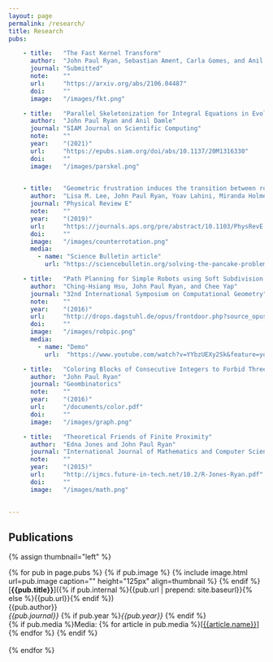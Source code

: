 ```yaml
---
layout: page
permalink: /research/
title: Research
pubs:

    - title:   "The Fast Kernel Transform"
      author:  "John Paul Ryan, Sebastian Ament, Carla Gomes, and Anil Damle"
      journal: "Submitted"
      note:    ""
      url:     "https://arxiv.org/abs/2106.04487"
      doi:     ""
      image:   "/images/fkt.png"

    - title:   "Parallel Skeletonization for Integral Equations in Evolving Multiply-Connected Domains"
      author:  "John Paul Ryan and Anil Damle"
      journal: "SIAM Journal on Scientific Computing"
      note:    ""
      year:    "(2021)"
      url:     "https://epubs.siam.org/doi/abs/10.1137/20M1316330"
      doi:     ""
      image:   "/images/parskel.png"
      

    - title:   "Geometric frustration induces the transition between rotation and counterrotation in swirled granular media"
      author:  "Lisa M. Lee, John Paul Ryan, Yoav Lahini, Miranda Holmes-Cerfon, and Shmuel M. Rubinstein"
      journal: "Physical Review E"
      note:    ""
      year:    "(2019)"
      url:     "https://journals.aps.org/pre/abstract/10.1103/PhysRevE.100.012903"
      doi:     ""
      image:   "/images/counterrotation.png"
      media:
        - name: "Science Bulletin article"
          url: "https://sciencebulletin.org/solving-the-pancake-problem/"

    - title:   "Path Planning for Simple Robots using Soft Subdivision Search"
      author:  "Ching-Hsiang Hsu, John Paul Ryan, and Chee Yap"
      journal: "32nd International Symposium on Computational Geometry"
      note:    ""
      year:    "(2016)"
      url:     "http://drops.dagstuhl.de/opus/frontdoor.php?source_opus=5960"
      doi:     ""
      image:   "/images/robpic.png"
      media:
        - name: "Demo"
          url:  "https://www.youtube.com/watch?v=YYbzUEXy2Sk&feature=youtu.be"

    - title:   "Coloring Blocks of Consecutive Integers to Forbid Three Distances"
      author:  "John Paul Ryan"
      journal: "Geombinatorics"
      note:    ""
      year:    "(2016)"
      url:     "/documents/color.pdf"
      doi:     ""
      image:   "/images/graph.png"

    - title:   "Theoretical Friends of Finite Proximity"
      author:  "Edna Jones and John Paul Ryan"
      journal: "International Journal of Mathematics and Computer Science"
      note:    ""
      year:    "(2015)"
      url:     "http://ijmcs.future-in-tech.net/10.2/R-Jones-Ryan.pdf"
      doi:     ""
      image:   "/images/math.png"

   
---
```


## Publications

{% assign thumbnail="left" %}

{% for pub in page.pubs %}
{% if pub.image %}
{% include image.html url=pub.image caption="" height="125px" align=thumbnail %}
{% endif %}
[**{{pub.title}}**]({% if pub.internal %}{{pub.url | prepend: site.baseurl}}{% else %}{{pub.url}}{% endif %})<br />
{{pub.author}}<br />
*{{pub.journal}}*
{% if pub.year %}*{{pub.year}}*  {% endif %} <br />
{% if pub.media %}Media: {% for article in pub.media %}[[{{article.name}}]({{article.url}})]{% endfor %}
{% endif %}
 <br />
 <br />
{% endfor %}

